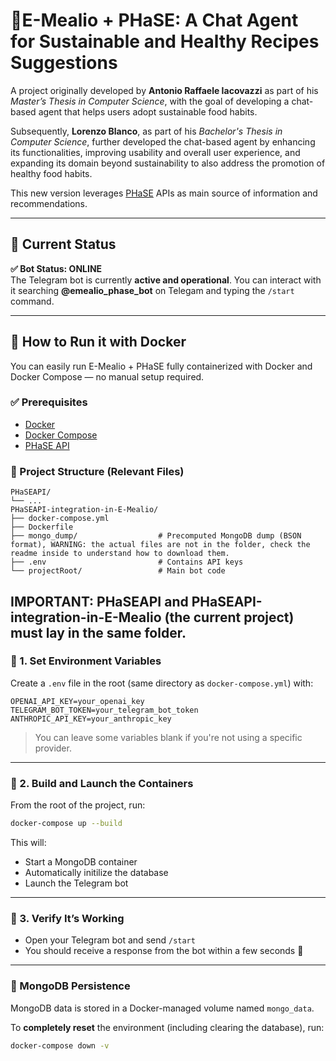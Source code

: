 # 🌱E-Mealio + PHaSE: A Chat Agent for Sustainable and Healthy Recipes Suggestions

A project originally developed by **Antonio Raffaele Iacovazzi** as part of his *Master’s Thesis in Computer Science*, with the goal of developing a chat-based agent that helps users adopt sustainable food habits.

Subsequently, **Lorenzo Blanco**, as part of his *Bachelor's Thesis in Computer Science*, further developed the chat-based agent by enhancing its functionalities, improving usability and overall user experience, and expanding its domain beyond sustainability to also address the promotion of healthy food habits.

This new version leverages [PHaSE](https://github.com/tail-unica/PHaSEAPI) APIs as main source of information and recommendations.

---

## 🔌 Current Status

**✅ Bot Status: ONLINE**  
The Telegram bot is currently **active and operational**. You can interact with it searching **@emealio_phase_bot** on Telegam and typing the `/start` command.

---
## 🐳 How to Run it with Docker

You can easily run E-Mealio + PHaSE fully containerized with Docker and Docker Compose — no manual setup required.

### ✅ Prerequisites

- [Docker](https://www.docker.com/products/docker-desktop/)
- [Docker Compose](https://docs.docker.com/compose/)
- [PHaSE API](https://github.com/tail-unica/PHaSEAPI)
### 📁 Project Structure (Relevant Files)

```
PHaSEAPI/
└── ...
PHaSEAPI-integration-in-E-Mealio/
├── docker-compose.yml
├── Dockerfile
├── mongo_dump/                  # Precomputed MongoDB dump (BSON format), WARNING: the actual files are not in the folder, check the readme inside to understand how to download them. 
├── .env                         # Contains API keys
└── projectRoot/                 # Main bot code
```

IMPORTANT: PHaSEAPI and PHaSEAPI-integration-in-E-Mealio (the current project) must lay in the same folder.
---

### 🔑 1. Set Environment Variables

Create a `.env` file in the root (same directory as `docker-compose.yml`) with:

```env
OPENAI_API_KEY=your_openai_key
TELEGRAM_BOT_TOKEN=your_telegram_bot_token
ANTHROPIC_API_KEY=your_anthropic_key
```

> You can leave some variables blank if you're not using a specific provider.

---

### 🚀 2. Build and Launch the Containers

From the root of the project, run:

```bash
docker-compose up --build
```

This will:

- Start a MongoDB container
- Automatically initilize the database
- Launch the Telegram bot

---

### 🧪 3. Verify It’s Working

- Open your Telegram bot and send `/start`
- You should receive a response from the bot within a few seconds 🎉

---

### 💾 MongoDB Persistence

MongoDB data is stored in a Docker-managed volume named `mongo_data`.

To **completely reset** the environment (including clearing the database), run:

```bash
docker-compose down -v
```
